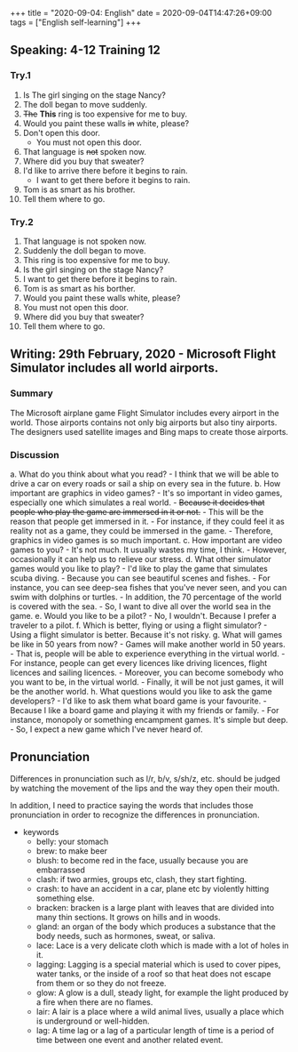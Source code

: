 +++
title =  "2020-09-04: English"
date = 2020-09-04T14:47:26+09:00
tags = ["English self-learning"]
+++

## Speaking: 4-12 Training 12

### Try.1

1. Is The girl singing on the stage Nancy?
2. The doll began to move suddenly.
3. ~~The~~ **This** ring is too expensive for me to buy.
4. Would you paint these walls ~~in~~ white, please?
5. Don't open this door.
    - You must not open this door.
6. That language is ~~not~~ spoken now.
7. Where did you buy that sweater?
8. I'd like to arrive there before it begins to rain.
    - I want to get there before it begins to rain.
9. Tom is as smart as his brother.
10. Tell them where to go.

### Try.2

1. That language is not spoken now.
2. Suddenly the doll began to move.
3. This ring is too expensive for me to buy.
4. Is the girl singing on the stage Nancy?
5. I want to get there before it begins to rain.
6. Tom is as smart as his borther.
7. Would you paint these walls white, please?
8. You must not open this door.
9. Where did you buy that sweater?
10. Tell them where to go.

## Writing: 29th February, 2020 - Microsoft Flight Simulator includes all world airports.

### Summary

The Microsoft airplane game Flight Simulator includes every airport in the world.
Those airports contains not only big airports but also tiny airports.
The designers used satellite images and Bing maps to create those airports.

### Discussion

a. What do you think about what you read?
    - I think that we will be able to drive a car on every roads or sail a ship on every sea in the future.
b. How important are graphics in video games?
    - It's so important in video games, especially one which simulates a real world.
    - ~~Because it decides that people who play the game are immersed in it or not.~~
    - This will be the reason that people get immersed in it.
    - For instance, if they could feel it as reality not as a game, they could be immersed in the game.
    - Therefore, graphics in video games is so much important.
c. How important are video games to you?
    - It's not much. It usually wastes my time, I think.
    - However, occasionally it can help us to relieve our stress.
d. What other simulator games would you like to play?
    - I'd like to play the game that simulates scuba diving.
    - Because you can see beautiful scenes and fishes.
    - For instance, you can see deep-sea fishes that you've never seen,
      and you can swim with dolphins or turtles.
    - In addition, the 70 percentage of the world is covered with the sea.
    - So, I want to dive all over the world sea in the game.
e. Would you like to be a pilot?
    - No, I wouldn't. Because I prefer a traveler to a pilot.
f. Which is better, flying or using a flight simulator?
    - Using a flight simulator is better. Because it's not risky.
g. What will games be like in 50 years from now?
    - Games will make another world in 50 years.
    - That is, people will be able to experience everything in the virtual world.
    - For instance, people can get every licences like driving licences, flight licences and sailing licences.
    - Moreover, you can become somebody who you want to be, in the virtual world.
    - Finally, it will be not just games, it will be the another world.
h. What questions would you like to ask the game developers?
    - I'd like to ask them what board game is your favourite.
    - Because I like a board game and playing it with my friends or family.
    - For instance, monopoly or something encampment games. It's simple but deep.
    - So, I expect a new game which I've never heard of.

## Pronunciation

Differences in pronunciation such as l/r, b/v, s/sh/z, etc. should be judged by 
watching the movement of the lips and the way they open their mouth.

In addition, I need to practice saying the words that includes those pronunciation 
in order to recognize the differences in pronunciation.

* keywords
    - belly: your stomach
    - brew: to make beer
    - blush: to become red in the face, usually because you are embarrassed
    - clash: if two armies, groups etc, clash, they start fighting.
    - crash: to have an accident in a car, plane etc by violently hitting something else.
    - bracken: bracken is a large plant with leaves that are divided into many thin sections. It grows on hills and in woods.
    - gland: an organ of the body which produces a substance that the body needs, such as hormones, sweat, or saliva.
    - lace: Lace is a very delicate cloth which is made with a lot of holes in it.
    - lagging: Lagging is a special material which is used to cover pipes, water tanks, or the inside of a roof so that 
        heat does not escape from them or so they do not freeze.
    - glow: A glow is a dull, steady light, for example the light produced by a fire when there are no flames.
    - lair: A lair is a place where a wild animal lives, usually a place which is underground or well-hidden.
    - lag: A time lag or a lag of a particular length of time is a period of time between one event and another related event.
